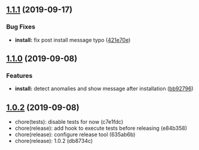 ## [1.1.1](https://github.com/altvrd/cli/compare/1.1.0...1.1.1) (2019-09-17)


### Bug Fixes

* **install:** fix post install message typo ([421e70e](https://github.com/altvrd/cli/commit/421e70e))

## [1.1.0](https://github.com/altvrd/cli/compare/1.0.2...1.1.0) (2019-09-08)


### Features

* **install:** detect anomalies and show message after installation ([bb92796](https://github.com/altvrd/cli/commit/bb92796))

## [1.0.2](https://github.com/altvrd/altvrd/compare/v1.0.2-0...v1.0.2) (2019-09-08)

- chore(tests): disable tests for now (c7e1fdc)
- chore(release): add hook to execute tests before releasing (e84b358)
- chore(release): configure release tool (635ab6b)
- chore(release): 1.0.2 (db8734c)
